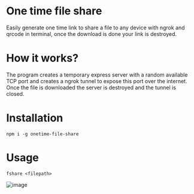 # One time file share
Easily generate one time link to share a file to any device with ngrok and qrcode in terminal, once the download is done your link is destroyed.

# How it works?
The program creates a temporary express server with a random available TCP port and creates a ngrok tunnel to expose this port over the internet. Once the file is downloaded the server is destroyed and the tunnel is closed.

# Installation
```
npm i -g onetime-file-share
```

# Usage
```
fshare <filepath>
```` 
![image](https://user-images.githubusercontent.com/14078661/80027429-218e9f80-84ba-11ea-8ed8-1415e1b16031.png)


